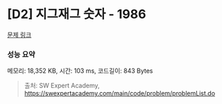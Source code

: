 # [D2] 지그재그 숫자 - 1986 

[문제 링크](https://swexpertacademy.com/main/code/problem/problemDetail.do?contestProbId=AV5PxmBqAe8DFAUq) 

### 성능 요약

메모리: 18,352 KB, 시간: 103 ms, 코드길이: 843 Bytes



> 출처: SW Expert Academy, https://swexpertacademy.com/main/code/problem/problemList.do